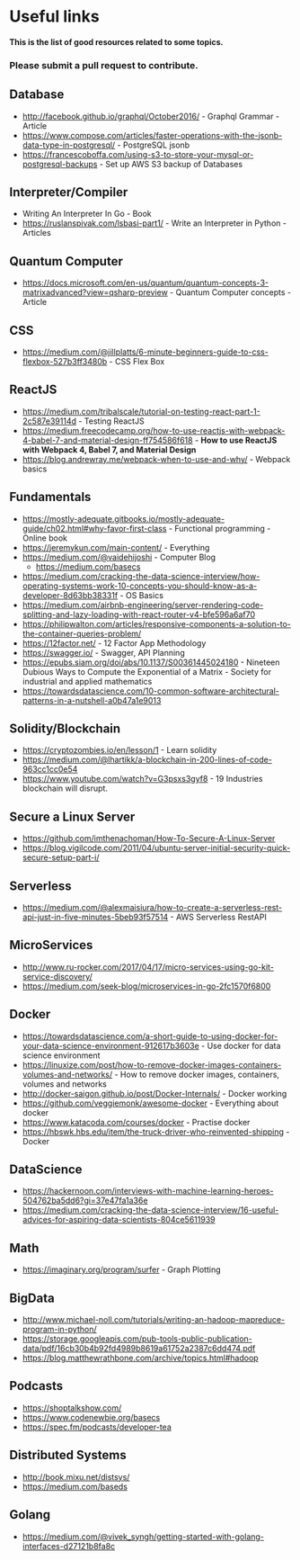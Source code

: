 # Useful links
#### This is the list of good resources related to some topics.

### Please submit a pull request to contribute. 

## Database
- http://facebook.github.io/graphql/October2016/ - Graphql Grammar - Article
- https://www.compose.com/articles/faster-operations-with-the-jsonb-data-type-in-postgresql/ - PostgreSQL jsonb 
- https://francescoboffa.com/using-s3-to-store-your-mysql-or-postgresql-backups - Set up AWS S3 backup of Databases

## Interpreter/Compiler
- Writing An Interpreter In Go - Book
- https://ruslanspivak.com/lsbasi-part1/ - Write an Interpreter in Python - Articles

## Quantum Computer
- https://docs.microsoft.com/en-us/quantum/quantum-concepts-3-matrixadvanced?view=qsharp-preview -  Quantum Computer concepts - Article

## CSS
- https://medium.com/@jillplatts/6-minute-beginners-guide-to-css-flexbox-527b3ff3480b - CSS Flex Box

## ReactJS
- https://medium.com/tribalscale/tutorial-on-testing-react-part-1-2c587e39114d - Testing ReactJS
- https://medium.freecodecamp.org/how-to-use-reactjs-with-webpack-4-babel-7-and-material-design-ff754586f618 - **How to use ReactJS with Webpack 4, Babel 7, and Material Design**
- https://blog.andrewray.me/webpack-when-to-use-and-why/ - Webpack basics


## Fundamentals
- https://mostly-adequate.gitbooks.io/mostly-adequate-guide/ch02.html#why-favor-first-class - Functional programming - Online book
- https://jeremykun.com/main-content/ - Everything
- https://medium.com/@vaidehijoshi - Computer Blog
  - https://medium.com/basecs
- https://medium.com/cracking-the-data-science-interview/how-operating-systems-work-10-concepts-you-should-know-as-a-developer-8d63bb38331f - OS Basics
- https://medium.com/airbnb-engineering/server-rendering-code-splitting-and-lazy-loading-with-react-router-v4-bfe596a6af70
- https://philipwalton.com/articles/responsive-components-a-solution-to-the-container-queries-problem/
- https://12factor.net/ - 12 Factor App Methodology
- https://swagger.io/ - Swagger, API Planning
- https://epubs.siam.org/doi/abs/10.1137/S00361445024180 - Nineteen Dubious Ways to Compute the Exponential of a Matrix - Society for industrial and applied mathematics
- https://towardsdatascience.com/10-common-software-architectural-patterns-in-a-nutshell-a0b47a1e9013


## Solidity/Blockchain
- https://cryptozombies.io/en/lesson/1 - Learn solidity
- https://medium.com/@lhartikk/a-blockchain-in-200-lines-of-code-963cc1cc0e54
- https://www.youtube.com/watch?v=G3psxs3gyf8 - 19 Industries blockchain will disrupt.


## Secure a Linux Server
- https://github.com/imthenachoman/How-To-Secure-A-Linux-Server
- https://blog.vigilcode.com/2011/04/ubuntu-server-initial-security-quick-secure-setup-part-i/

## Serverless
- https://medium.com/@alexmaisiura/how-to-create-a-serverless-rest-api-just-in-five-minutes-5beb93f57514 - AWS Serverless RestAPI

## MicroServices
- http://www.ru-rocker.com/2017/04/17/micro-services-using-go-kit-service-discovery/
- https://medium.com/seek-blog/microservices-in-go-2fc1570f6800

## Docker
- https://towardsdatascience.com/a-short-guide-to-using-docker-for-your-data-science-environment-912617b3603e - Use docker for data science environment
- https://linuxize.com/post/how-to-remove-docker-images-containers-volumes-and-networks/ - How to remove docker images, containers, volumes and networks
- http://docker-saigon.github.io/post/Docker-Internals/ - Docker working
- https://github.com/veggiemonk/awesome-docker - Everything about docker
- https://www.katacoda.com/courses/docker - Practise docker
- https://hbswk.hbs.edu/item/the-truck-driver-who-reinvented-shipping - Docker

## DataScience
- https://hackernoon.com/interviews-with-machine-learning-heroes-504762ba5dd6?gi=37e47fa1a36e
- https://medium.com/cracking-the-data-science-interview/16-useful-advices-for-aspiring-data-scientists-804ce5611939

## Math
- https://imaginary.org/program/surfer - Graph Plotting


## BigData
- http://www.michael-noll.com/tutorials/writing-an-hadoop-mapreduce-program-in-python/
- https://storage.googleapis.com/pub-tools-public-publication-data/pdf/16cb30b4b92fd4989b8619a61752a2387c6dd474.pdf
- https://blog.matthewrathbone.com/archive/topics.html#hadoop


## Podcasts
- https://shoptalkshow.com/
- https://www.codenewbie.org/basecs
- https://spec.fm/podcasts/developer-tea


## Distributed Systems
- http://book.mixu.net/distsys/
- https://medium.com/baseds


## Golang
- https://medium.com/@vivek_syngh/getting-started-with-golang-interfaces-d27121b8fa8c

